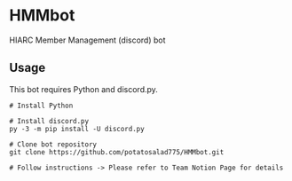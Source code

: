 # HMMbot
HIARC Member Management (discord) bot

## Usage

This bot requires Python and discord.py.

```
# Install Python

# Install discord.py
py -3 -m pip install -U discord.py

# Clone bot repository
git clone https://github.com/potatosalad775/HMMbot.git

# Follow instructions -> Please refer to Team Notion Page for details
```